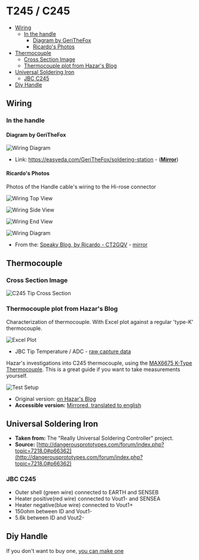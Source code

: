 # T245 / C245

<!-- MarkdownTOC -->

* [Wiring](#wiring)
	* [In the handle](#in-the-handle)
		* [Diagram by GeriTheFox](#diagram-by-gerithefox)
		* [Ricardo's Photos](#ricardos-photos)
* [Thermocouple](#thermocouple)
	* [Cross Section Image](#cross-section-image)
	* [Thermocouple plot from Hazar's Blog](#thermocouple-plot-from-hazars-blog)
* [Universal Soldering Iron](#universal-soldering-iron)
	* [JBC C245](#jbc-c245)
* [Diy Handle](#diy-handle)

<!-- /MarkdownTOC -->



<a id="t245--c245"></a>

<a id="wiring"></a>
## Wiring

<a id="in-the-handle"></a>
### In the handle

<a id="diagram-by-gerithefox"></a>
#### Diagram by GeriTheFox

![Wiring Diagram](c245-wiring-gerithefox.jpeg)

* Link: https://easyeda.com/GeriTheFox/soldering-station - ([**Mirror**](https://htmlpreview.github.io/?https://media.githubusercontent.com/media/dreamcat4/t12-t245-controllers-docs/master/research/easyeda/DIY%20JBC%20245%20Soldering%20Iron%20Controller%20(Beta%20WIP)%20-_%20EasyEDA%20(2020-07-05%2022_46_02).html))

<a id="ricardos-photos"></a>
#### Ricardo's Photos

Photos of the Handle cable's wiring to the Hi-rose connector

![Wiring Top View](wiring-top.jpg)

![Wiring Side View](wiring-side.jpg)

![Wiring End View](wiring-end.jpg)

![Wiring Diagram](c245-wiring.jpeg)

* From the: [Speaky Blog, by Ricardo - CT2GQV](https://speakyssb.blogspot.com/2018/03/jbc-t245-c245-iron-tip-controller.html) - [mirror](https://htmlpreview.github.io/?https://github.com/dreamcat4/t12-t245-controllers-docs/blob/master/tips-and-handles/t245-c245/The%20_Speaky_%20HF%20SSB%20transceiver%20and%20other%20homebrew%20projects_%20JBC%20T245%20_%20C245%20Iron%20tip%20controller%20(2020-07-05%2021_16_01).html)

<a id="thermocouple"></a>
## Thermocouple

<a id="cross-section-image"></a>
### Cross Section Image

![C245 Tip Cross Section](t245-tip-cross-section.jpg)

<a id="thermocouple-plot-from-hazars-blog"></a>
### Thermocouple plot from Hazar's Blog

Characterization of thermocouple. With Excel plot against a regular 'type-K' thermocouple.

![Excel Plot](excel.png)

* JBC Tip Temperature / ADC - [raw capture data](CoolTerm-Capture-2016-07-03-18-24-28.txt)

Hazar's investigations into C245 thermocouple, using the [MAX6675 K-Type Thermocouple](/tools/k-type%20thermocouple). This is a great guide if you want to take measurements yourself.

![Test Setup](IMG_0148_pt.jpg)

* Original version: [on Hazar's Blog](http://www.hazarkarabay.com.tr/elektronik/jbc-kontrolcu-sicaklik-olcumu/)
* **Accessible version:** [Mirrored, translated to english](https://htmlpreview.github.io/?https://github.com/dreamcat4/t12-t245-controllers-docs/blob/master/tips-and-handles/t245-c245/JBC%20Controler_%20Temperature%20Measurement%20(2020-06-16%2010_25_36).html)


<a id="universal-soldering-iron"></a>
## Universal Soldering Iron

* **Taken from:** The "Really Universal Soldering Controller" project.
* **Source:** [http://dangerousprototypes.com/forum/index.php?topic=7218.0#p66362](http://dangerousprototypes.com/forum/index.php?topic=7218.0#p66362)


<a id="jbc-c245"></a>
### JBC C245

- Outer shell (green wire) connected to EARTH and SENSEB
- Heater positive(red wire) connected to Vout1- and SENSEA
- Heater negative(blue wire) connected to Vout1+
- 150ohm between ID and Vout1-
- 5.6k between ID and Vout2-


<a id="diy-handle"></a>
## Diy Handle

If you don't want to buy one, [you can make one](diy-handle)



